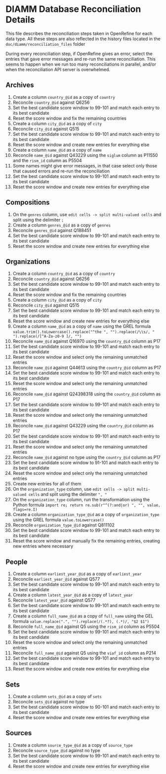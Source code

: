 # DIAMM Database Reconciliation Details

This file describes the reconciliation steps taken in OpenRefine for each data type. All these steps are also reflected in the history files located in the `doc/diamm/reconciliation_files` folder

During every reconciliation step, if OpenRefine gives an error, select the entries that gave error messages and re-run the same reconciliation. This seems to happen when we run too many reconciliations in parallel, and/or when the reconciliation API server is overwhelmed.

## Archives

1. Create a column `country_@id` as a copy of `country`
2. Reconcile `country_@id` against Q6256
3. Set the best candidate score window to 99-101 and match each entry to its best candidate
4. Reset the score window and fix the remaining countries
5. Create a column `city_@id` as a copy of `city`
6. Reconcile `city_@id` against Q515
7. Set the best candidate score window to 99-101 and match each entry to its best candidate
8. Reset the score window and create new entries for everything else
9. Create a column `name_@id` as a copy of `name`
10. Reconcile `name_@id` against Q43229 using the `siglum` column as P11550 and the `rism_id` column as P5504
11. Some names might give error messages, in that case select only those that caused errors and re-run the reconciliation
12. Set the best candidate score window to 99-101 and match each entry to its best candidate
13. Reset the score window and create new entries for everything else

## Compositions

1. On the `genres` column, use `edit cells -> split multi-valued cells` and split using the delimiter `;`
2. Create a column `genres_@id` as a copy of `genres`
3. Reconcile `genres_@id` against Q188451
4. Set the best candidate score window to 99-101 and match each entry to its best candidate
5. Reset the score window and create new entries for everything else

## Organizations

1. Create a column `country_@id` as a copy of `country`
2. Reconcile `country_@id` against Q6256
3. Set the best candidate score window to 99-101 and match each entry to its best candidate
4. Reset the score window and fix the remaining countries
5. Create a column `city_@id` as a copy of `city`
6. Reconcile `city_@id` against Q515
7. Set the best candidate score window to 99-101 and match each entry to its best candidate
8. Reset the score window and create new entries for everything else
9. Create a column `name_@id` as a copy of `name` using the GREL formula `value.trim().toLowercase().replace("^the ", "").replace(/\\s/, " ").replace(/[^A-Za-z0-9 ]/, "")`
10. Reconcile `name_@id` against Q16970 using the `country_@id` column as P17
11. Set the best candidate score window to 99-101 and match each entry to its best candidate
12. Reset the score window and select only the remaining unmatched entries
13. Reconcile `name_@id` against Q44613 using the `country_@id` column as P17
14. Set the best candidate score window to 99-101 and match each entry to its best candidate
15. Reset the score window and select only the remaining unmatched entries
16. Reconcile `name_@id` against Q24398318 using the `country_@id` column as P17
17. Set the best candidate score window to 99-101 and match each entry to its best candidate
18. Reset the score window and select only the remaining unmatched entries
19. Reconcile `name_@id` against Q43229 using the `country_@id` column as P17
20. Set the best candidate score window to 99-101 and match each entry to its best candidate
21. Reset the score window and select only the remaining unmatched entries
22. Reconcile `name_@id` against no type using the `country_@id` column as P17
23. Set the best candidate score window to 91-101 and match each entry to its best candidate
24. Reset the score window and select only the remaining unmatched entries
25. Create new entries for all of them
26. On the `organization_type` column, use `edit cells -> split multi-valued cells` and split using the delimiter `", "`
27. On the `organization_type` column, run the transformation using the Python formula `import re; return re.sub(r"^(?:and|or) ", "", value, flags=re.I)`
28. Create a column `organization_type_@id` as a copy of `organization_type` using the GREL formula `value.toLowercase()`
29. Reconcile `organization_type_@id` against Q811102
30. Set the best candidate score window to 99-101 and match each entry to its best candidate
31. Reset the score window and manually fix the remaining entries, creating new entries where necessary

## People

1. Create a column `earliest_year_@id` as a copy of `earliest_year`
2. Reconcile `earliest_year_@id` against Q577
3. Set the best candidate score window to 99-101 and match each entry to its best candidate
4. Create a column `latest_year_@id` as a copy of `latest_year`
5. Reconcile `latest_year_@id` against Q577
6. Set the best candidate score window to 99-101 and match each entry to its best candidate
7. Create a column `full_name_@id` as a copy of `full_name` using the GEL formula `value.replace(".", "").replace(/(.*?), (.*)/, "$2 $1")`
8. Reconcile `full_name_@id` against Q5 using the `rism_id` column as P5504
9. Set the best candidate score window to 99-101 and match each entry to its best candidate
10. Reset the score window and select only the remaining unmatched entries
11. Reconcile `full_name_@id` against Q5 using the `viaf_id` column as P214
12. Set the best candidate score window to 99-101 and match each entry to its best candidate
13. Reset the score window and create new entries for everything else

## Sets

1. Create a column `sets_@id` as a copy of `sets`
2. Reconcile `sets_@id` against no type
3. Set the best candidate score window to 90-101 and match each entry to its best candidate
4. Reset the score window and create new entries for everything else

## Sources

1. Create a column `source_type_@id` as a copy of `source_type`
2. Reconcile `source_type_@id` against no type
3. Set the best candidate score window to 99-101 and match each entry to its best candidate
4. Reset the score window and create new entries for everything else
